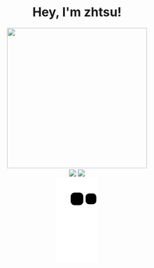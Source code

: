 <!--
**zhtsu/zhtsu** is a ✨ _special_ ✨ repository because its `README.md` (this file) appears on your GitHub profile.

Here are some ideas to get you started:

- 🔭 I’m currently working on ...
- 🌱 I’m currently learning ...
- 👯 I’m looking to collaborate on ...
- 🤔 I’m looking for help with ...
- 💬 Ask me about ...
- 📫 How to reach me: ...
- 😄 Pronouns: ...
- ⚡ Fun fact: ...
-->

<h1 align="center">
  Hey, I'm zhtsu!
</h1>

<div align="center">
  <img src="https://octodex.github.com/images/surftocat.png" width="320" height="320">
</div>

<div align="center">
<img height="160px" src="https://github-readme-stats.vercel.app/api?username=zhtsu&show_icons=true&icon_color=CE1D2D&text_color=718096&bg_color=ffffff&hide_title=true" />
<img height="160px" src="https://github-readme-stats.vercel.app/api/top-langs?username=zhtsu&layout=compact&langs_count=8&hide_title=true" />
</div>

<div align="center">
  <img src="https://raw.githubusercontent.com/younger-1/younger-1/output/github-contribution-grid-snake.svg">
</div>
